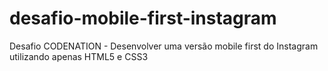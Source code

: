 # desafio-mobile-first-instagram
Desafio CODENATION - Desenvolver uma versão mobile first do Instagram utilizando apenas HTML5 e CSS3
